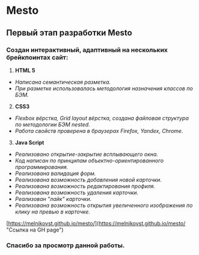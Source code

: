 # Mesto
## Первый этап разработки Mesto
### Создан интерактивный, адаптивный на нескольких брейкпоинтах сайт:
1. **HTML 5** 
 * _Написана семантическая разметка._ 
 * _При разметке использовалась методология назначения классов по БЭМ._
2. **CSS3**
 * _Flexbox вёрстка, Grid layout вёрстка, создана файловая структура по методологии БЭМ nested._
 * _Работа свойств проверена в браузерах Firefox, Yandex, Chrome._
3. **Java Script**
 * _Реализовано открытие-закрытие всплывающего окна._
 * _Код написан по принципам объектно-ориентированного программирования._
 * _Реализована валидация форм._
 * _Реализована возможность добавления новой карточки._
 * _Реализована возможность редактирования профиля._
 * _Реализована возможность удаления карточки._
 * _Реализован "лайк" карточки._
 * _Реализована возможность открытия увеличенного изображения по клику на превью в карточке._
 
 [https://melnikovst.github.io/mesto/](https://melnikovst.github.io/mesto/ "Ссылка на GH page")
### Спасибо за просмотр данной работы.

